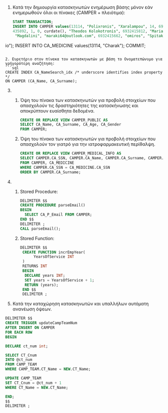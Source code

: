 1. Κατά την δημιουργία κατασκηνωτών ενημέρωση βάσης μόνον εάν ενημερωθούν όλοι οι πίνακες (CAMPER + πλειότιμα):
   ```sql
   START TRANSACTION;
   INSERT INTO CAMPER values(13114, "Polixronis", "Xaralampou", 14, 6939
   435892, 1, 0, curdate(), "Theodos Kolokotronis", 6932415812, "Maria",
    "Magdalini", "maraki64@outlook.com", 6932415662, "omiros", "SpitakiD
io");
   INSERT INTO CA_MEDICINE values(13114, "Charak");
   COMMIT;
   ```
   
2. Ευρετήριο στον πίνακα τον κατασκηνωτών με βάση το Ονοματεπώνυμο για γρήγορότερη αναζήτηση:
   ```sql
   CREATE INDEX CA_NameSearch_idx /* underscore identifies index property */
   ON CAMPER (CA_Name, CA_Surname);
   ```

3. 1. Όψη του πίνακα των κατασκηνωτών για προβολή στοιχείων που απασχολούν τις δραστηριότητες της κατασκήνωσης και αποκρύπτουν ευαίσθητα δεδομένα.
      ```sql
      CREATE OR REPLACE VIEW CAMPER_PUBLIC AS
      SELECT CA_Name, CA_Surname, CA_Age, CA_Gender
      FROM CAMPER;
      ```

   2. Όψη του πίνακα των κατασκηνωτών για προβολή στοιχείων που απασχολούν τον γιατρό για την ιατροφαρμακευτική περίθαλψη.
      ```sql
      CREATE OR REPLACE VIEW CAMPER_MEDICAL_INFO AS
      SELECT CAMPER.CA_SSN, CAMPER.CA_Name, CAMPER.CA_Surname, CAMPER.CA_Age, CAMPER.CA_D_Name, CAMPER.CA_D_Pnum, CA_MEDICINE.Medicine
      FROM CAMPER, CA_MEDICINE
      WHERE CAMPER.CA_SSN = CA_MEDICINE.CA_SSN
      ORDER BY CAMPER.CA_Surname;
      ```
   
4. 1. Stored Procedure:

      ```sql
      DELIMITER $$
      CREATE PROCEDURE parseEmail()
      BEGIN
      	SELECT CA_P_Email FROM CAMPER;
      END $$
      DELIMITER ;
      CALL parseEmail();
      ```

   2. Stored Function:

      ```sql
      DELIMITER $$
       CREATE FUNCTION incrEmpYear(
			YearsOfService INT
	   )
	   RETURNS INT
	   BEGIN
	   	DECLARE years INT;
	   	SET years = YearsOfService + 1;
	   	RETURN (years);
	   END $$
	   DELIMITER ;
	   ```
5. Κατά την καταχώρηση κατασκηνωτών και υπαλλήλων αυτόματη ανανέωση όψεων.

```sql
DELIMITER $$
CREATE TRIGGER updateCampTeamNum
AFTER INSERT ON CAMPER
FOR EACH ROW
BEGIN

DECLARE ct_num int;

SELECT CT_Cnum
INTO @ct_num
FROM CAMP_TEAM
WHERE CAMP_TEAM.CT_Name = NEW.CT_Name;

UPDATE CAMP_TEAM
SET CT_Cnum = @ct_num + 1
WHERE CT_Name = NEW.CT_Name;

END;
$$
DELIMITER ;
```
